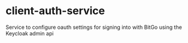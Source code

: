 # client-auth-service
Service to configure oauth settings for signing into with BitGo using the Keycloak admin api
